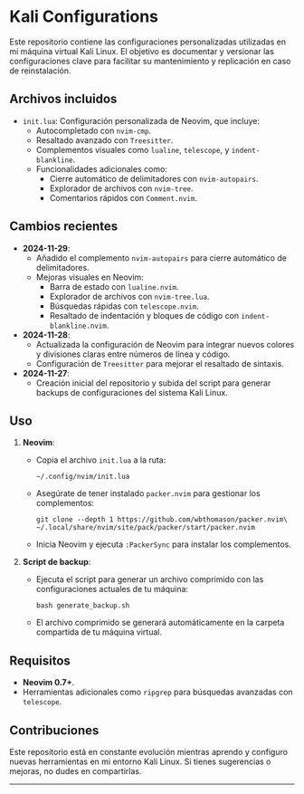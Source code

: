 # Kali Configurations

Este repositorio contiene las configuraciones personalizadas utilizadas en mi máquina virtual Kali Linux. El objetivo es documentar y versionar las configuraciones clave para facilitar su mantenimiento y replicación en caso de reinstalación.

## Archivos incluidos
- `init.lua`: Configuración personalizada de Neovim, que incluye:
  - Autocompletado con `nvim-cmp`.
  - Resaltado avanzado con `Treesitter`.
  - Complementos visuales como `lualine`, `telescope`, y `indent-blankline`.
  - Funcionalidades adicionales como:
    - Cierre automático de delimitadores con `nvim-autopairs`.
    - Explorador de archivos con `nvim-tree`.
    - Comentarios rápidos con `Comment.nvim`.

## Cambios recientes
- **2024-11-29**: 
  - Añadido el complemento `nvim-autopairs` para cierre automático de delimitadores.
  - Mejoras visuales en Neovim:
    - Barra de estado con `lualine.nvim`.
    - Explorador de archivos con `nvim-tree.lua`.
    - Búsquedas rápidas con `telescope.nvim`.
    - Resaltado de indentación y bloques de código con `indent-blankline.nvim`.
- **2024-11-28**: 
  - Actualizada la configuración de Neovim para integrar nuevos colores y divisiones claras entre números de línea y código.
  - Configuración de `Treesitter` para mejorar el resaltado de sintaxis.
- **2024-11-27**:
  - Creación inicial del repositorio y subida del script para generar backups de configuraciones del sistema Kali Linux.

## Uso
1. **Neovim**:
   - Copia el archivo `init.lua` a la ruta:
     ```
     ~/.config/nvim/init.lua
     ```
   - Asegúrate de tener instalado `packer.nvim` para gestionar los complementos:
     ```
     git clone --depth 1 https://github.com/wbthomason/packer.nvim\
     ~/.local/share/nvim/site/pack/packer/start/packer.nvim
     ```
   - Inicia Neovim y ejecuta `:PackerSync` para instalar los complementos.

2. **Script de backup**:
   - Ejecuta el script para generar un archivo comprimido con las configuraciones actuales de tu máquina:
     ```
     bash generate_backup.sh
     ```
   - El archivo comprimido se generará automáticamente en la carpeta compartida de tu máquina virtual.

## Requisitos
- **Neovim 0.7+**.
- Herramientas adicionales como `ripgrep` para búsquedas avanzadas con `telescope`.

## Contribuciones
Este repositorio está en constante evolución mientras aprendo y configuro nuevas herramientas en mi entorno Kali Linux. Si tienes sugerencias o mejoras, no dudes en compartirlas.

---
